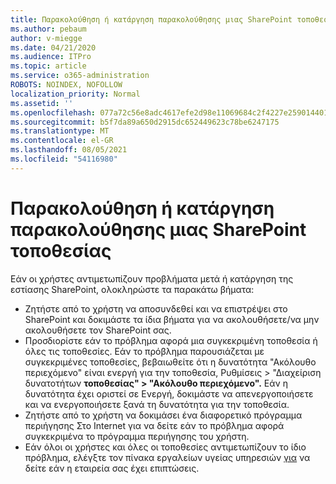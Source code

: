```yaml
---
title: Παρακολούθηση ή κατάργηση παρακολούθησης μιας SharePoint τοποθεσίας
ms.author: pebaum
author: v-miegge
ms.date: 04/21/2020
ms.audience: ITPro
ms.topic: article
ms.service: o365-administration
ROBOTS: NOINDEX, NOFOLLOW
localization_priority: Normal
ms.assetid: ''
ms.openlocfilehash: 077a72c56e8adc4617efe2d98e11069684c2f4227e2590144017be30fb19548e
ms.sourcegitcommit: b5f7da89a650d2915dc652449623c78be6247175
ms.translationtype: MT
ms.contentlocale: el-GR
ms.lasthandoff: 08/05/2021
ms.locfileid: "54116980"
---
```

# <a name="follow-or-un-follow-a-sharepoint-site"></a>Παρακολούθηση ή κατάργηση παρακολούθησης μιας SharePoint τοποθεσίας

Εάν οι χρήστες αντιμετωπίζουν προβλήματα μετά ή κατάργηση της εστίασης SharePoint, ολοκληρώστε τα παρακάτω βήματα:

* Ζητήστε από το χρήστη να αποσυνδεθεί και να επιστρέψει στο SharePoint και δοκιμάστε τα ίδια βήματα για να ακολουθήσετε/να μην ακολουθήσετε τον SharePoint σας.
* Προσδιορίστε εάν το πρόβλημα αφορά μια συγκεκριμένη τοποθεσία ή όλες τις τοποθεσίες. Εάν το πρόβλημα παρουσιάζεται με συγκεκριμένες τοποθεσίες, βεβαιωθείτε ότι η δυνατότητα "Ακόλουθο περιεχόμενο" είναι ενεργή για την τοποθεσία, Ρυθμίσεις > "Διαχείριση δυνατοτήτων **τοποθεσίας" > "Ακόλουθο περιεχόμενο".** Εάν η δυνατότητα έχει οριστεί σε Ενεργή, δοκιμάστε να απενεργοποιήσετε και να ενεργοποιήσετε ξανά τη δυνατότητα για την τοποθεσία.
* Ζητήστε από το χρήστη να δοκιμάσει ένα διαφορετικό πρόγραμμα περιήγησης Στο Internet για να δείτε εάν το πρόβλημα αφορά συγκεκριμένα το πρόγραμμα περιήγησης του χρήστη.
* Εάν όλοι οι χρήστες και όλες οι τοποθεσίες αντιμετωπίζουν το ίδιο πρόβλημα, ελέγξτε τον πίνακα εργαλείων υγείας υπηρεσιών [για](https://admin.microsoft.com/AdminPortal/Home#/servicehealth) να δείτε εάν η εταιρεία σας έχει επιπτώσεις.
